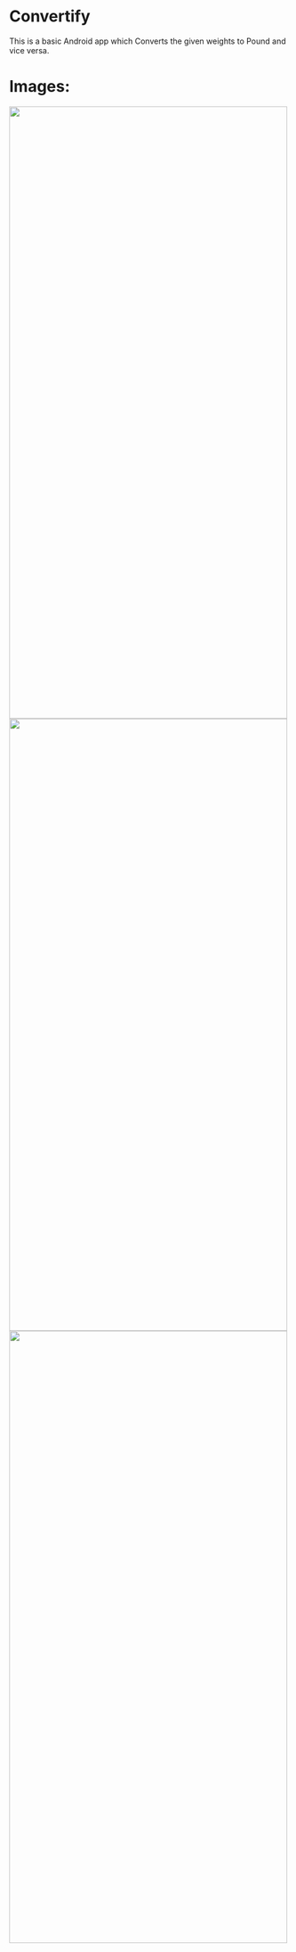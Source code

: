 # Convertify

This is a basic Android app which Converts the given weights to Pound and vice versa.

# Images:

<img src="https://user-images.githubusercontent.com/79002770/137613676-22413456-6262-402b-bed5-fbd6896dc86e.jpg" width="500" height="1100">

<img src="https://user-images.githubusercontent.com/79002770/137613798-6e781ea0-9c91-4a7f-a7f8-b016787ee17d.jpg" width="500" height="1100">

<img src="https://user-images.githubusercontent.com/79002770/137613798-6e781ea0-9c91-4a7f-a7f8-b016787ee17d.jpg" width="500" height="1100">

